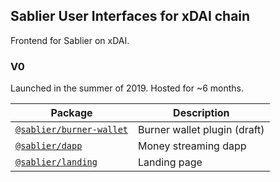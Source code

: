 ## Sablier User Interfaces for xDAI chain

Frontend for Sablier on xDAI.

### V0

Launched in the summer of 2019. Hosted for ~6 months.

| Package                                       | Description                  |
| --------------------------------------------- | ---------------------------- |
| [`@sablier/burner-wallet`](/v0/burner-wallet) | Burner wallet plugin (draft) |
| [`@sablier/dapp`](/v0/dapp)                   | Money streaming dapp         |
| [`@sablier/landing`](/v0/landing)             | Landing page                 |
